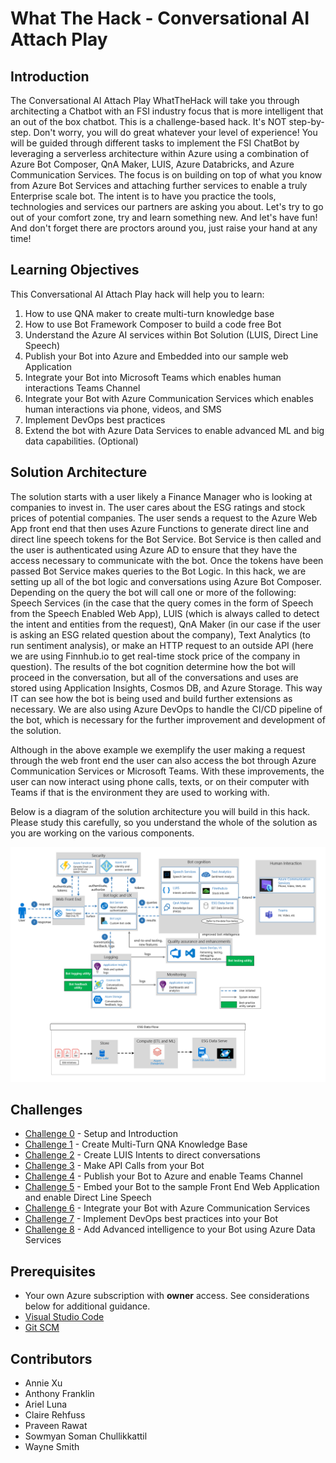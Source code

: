 # What The Hack - Conversational AI Attach Play

## Introduction
The Conversational AI Attach Play WhatTheHack will take you through architecting a Chatbot with an FSI industry focus that is more intelligent that an out of the box chatbot. This is a challenge-based hack. It's NOT step-by-step. Don't worry, you will do great whatever your level of experience! You will be guided through different tasks to implement the FSI ChatBot by leveraging a serverless architecture within Azure using a combination of Azure Bot Composer, QnA Maker, LUIS, Azure Databricks, and Azure Communication Services. The focus is on building on top of what you know from Azure Bot Services and attaching further services to enable a truly Enterprise scale bot.  The intent is to have you practice the tools, technologies and services our partners are asking you about. Let's try to go out of your comfort zone, try and learn something new. And let's have fun! And don't forget there are proctors around you, just raise your hand at any time! 


## Learning Objectives

This Conversational AI Attach Play hack will help you to learn:
1. How to use QNA maker to create multi-turn knowledge base
1. How to use Bot Framework Composer to build a code free Bot
1. Understand the Azure AI services within Bot Solution (LUIS, Direct Line Speech)
1. Publish your Bot into Azure and Embedded into our sample web Application 
1. Integrate your Bot into Microsoft Teams which enables human interactions Teams Channel
1. Integrate your Bot with Azure Communication Services which enables human interactions via phone, videos, and SMS
1. Implement DevOps best practices
1. Extend the bot with Azure Data Services to enable advanced ML and big data capabilities. (Optional)

## Solution Architecture

The solution starts with a user likely a Finance Manager who is looking at companies to invest in. The user cares about the ESG ratings and stock prices of potential companies. The user sends a request to the Azure Web App front end that then uses Azure Functions to generate direct line and direct line speech tokens for the Bot Service.  Bot Service is then called and the user is authenticated using Azure AD to ensure that they have the access necessary to communicate with the bot. Once the tokens have been passed Bot Service makes queries to the Bot Logic. In this hack, we are setting up all of the bot logic and conversations using Azure Bot Composer. Depending on the query the bot will call one or more of the following: Speech Services (in the case that the query comes in the form of Speech from the Speech Enabled Web App), LUIS (which is always called to detect the intent and entities from the request), QnA Maker (in our case if the user is asking an ESG related question about the company), Text Analytics (to run sentiment analysis), or make an HTTP request to an outside API (here we are using Finnhub.io to get real-time stock price of the company in question). The results of the bot cognition determine how the bot will proceed in the conversation, but all of the conversations and uses are stored using Application Insights, Cosmos DB, and Azure Storage. This way IT can see how the bot is being used and build further extensions as necessary. We are also using Azure DevOps to handle the CI/CD pipeline of the bot, which is necessary for the further improvement and development of the solution. 

Although in the above example we exemplify the user making a request through the web front end the user can also access the bot through Azure Communication Services or Microsoft Teams. With these improvements, the user can now interact using phone calls, texts, or on their computer with Teams if that is the environment they are used to working with. 

Below is a diagram of the solution architecture you will build in this hack. Please study this carefully, so you understand the whole of the solution as you are working on the various components.

![Solution Architecture](https://github.com/Microsoft-US-OCP-Conversational-AI/Conversational-AI-Attach-Play/blob/master/Coach/SolutionArchitecture.PNG?raw=true)

## Challenges
 - [Challenge 0](./Student/Challenge0-Setup.md) - Setup and Introduction
 - [Challenge 1](./Student/Challenge1-QnA.md) - Create Multi-Turn QNA Knowledge Base
 - [Challenge 2](./Student/Challenge2-LUIS.md) - Create LUIS Intents to direct conversations
 - [Challenge 3](./Student/Challenge3-API.md) - Make API Calls from your Bot  
 - [Challenge 4](./Student/Challenge4-Deployment.md) - Publish your Bot to Azure and enable Teams Channel
 - [Challenge 5](./Student/Challenge5-FrontEnd.md) - Embed your Bot to the sample Front End Web Application and enable Direct Line Speech 
 - [Challenge 6](./Student/Challenge6-ACS.md) - Integrate your Bot with Azure Communication Services 
 - [Challenge 7](./Student/Challenge7-CICD.md) - Implement DevOps best practices into your Bot 
 - [Challenge 8](./Student/Challenge8.md) - Add Advanced intelligence to your Bot using Azure Data Services

## Prerequisites
- Your own Azure subscription with **owner** access. See considerations below for additional guidance.
- [Visual Studio Code](https://code.visualstudio.com)
- [Git SCM](https://git-scm.com/download)

## Contributors
- Annie Xu
- Anthony Franklin
- Ariel Luna
- Claire Rehfuss
- Praveen Rawat
- Sowmyan Soman Chullikkattil
- Wayne Smith
